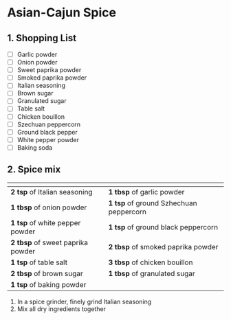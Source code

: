 # Asian-Cajun Spice

## 1. Shopping List
- [ ] Garlic powder
- [ ] Onion powder
- [ ] Sweet paprika powder
- [ ] Smoked paprika powder
- [ ] Italian seasoning
- [ ] Brown sugar
- [ ] Granulated sugar
- [ ] Table salt
- [ ] Chicken bouillon
- [ ] Szechuan peppercorn
- [ ] Ground black pepper
- [ ] White pepper powder
- [ ] Baking soda

## 2. Spice mix
|<!-- -->|<!-- -->|
|---|---|
**2 tsp** of Italian seasoning|**1 tbsp** of garlic powder
**1 tbsp** of onion powder|**1 tsp** of ground Szhechuan peppercorn
**1 tsp** of white pepper powder|**1 tsp** of ground black peppercorn
**2 tbsp** of sweet paprika powder|**2 tbsp** of smoked paprika powder
**1 tsp** of table salt|**3 tbsp** of chicken bouillon
**2 tbsp** of brown sugar|**1 tbsp** of granulated sugar
**1 tsp** of baking powder||

1. In a spice grinder, finely grind Italian seasoning
2. Mix all dry ingredients together